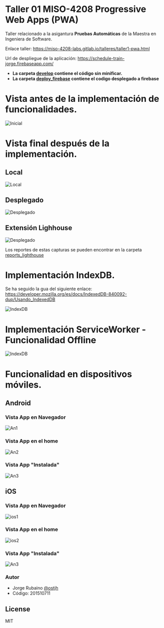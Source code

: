 # Taller 01 MISO-4208 Progressive Web Apps (PWA)

Taller relacionado a la asigantura **Pruebas Automáticas** de la Maestra en Ingeniera de Software.

Enlace taller: https://miso-4208-labs.gitlab.io/talleres/taller1-pwa.html

Url de despliegue de la aplicación: https://schedule-train-jorge.firebaseapp.com/

* **La carpeta [develop] contiene el código sin minificar.**
* **La carpeta [deploy_firebase] contiene el codigo desplegado a firebase**

# Vista antes de la implementación de funcionalidades.

![Inicial](https://raw.githubusercontent.com/jhrubiano10/taller_01_MISO_4208_PWA/master/images/Estado_inicial.png)

# Vista final después de la implementación.

## Local

![Local](https://github.com/jhrubiano10/taller_01_MISO_4208_PWA/blob/master/images/final_local.png?raw=true)

## Desplegado

![Desplegado](https://github.com/jhrubiano10/taller_01_MISO_4208_PWA/blob/master/images/Desplegado_firebase.png?raw=true)

## Extensión Lighhouse

![Desplegado](https://github.com/jhrubiano10/taller_01_MISO_4208_PWA/blob/master/images/Reporte_extension_lighouse.png?raw=true)

Los reportes de estas capturas se pueden encontrar en la carpeta [reports_lighthouse]

# Implementación IndexDB.

Se ha seguido la gua del siguiente enlace: https://developer.mozilla.org/es/docs/IndexedDB-840092-dup/Usando_IndexedDB

![IndexDB](https://github.com/jhrubiano10/taller_01_MISO_4208_PWA/blob/master/images/IndexDB.gif?raw=true)

# Implementación ServiceWorker - Funcionalidad Offline

![IndexDB](https://github.com/jhrubiano10/taller_01_MISO_4208_PWA/blob/master/images/OfflineApp.gif?raw=true)

# Funcionalidad en dispositivos móviles.

## Android

### Vista App en Navegador

![An1](https://github.com/jhrubiano10/taller_01_MISO_4208_PWA/blob/master/images/Install_PWA.png?raw=true)

### Vista App en el home

![An2](https://github.com/jhrubiano10/taller_01_MISO_4208_PWA/blob/master/images/Icon_PWA.png?raw=true)

### Vista App "Instalada"

![An3](https://github.com/jhrubiano10/taller_01_MISO_4208_PWA/blob/master/images/PWA_android.png?raw=true)

## iOS

### Vista App en Navegador

![ios1](https://github.com/jhrubiano10/taller_01_MISO_4208_PWA/blob/master/images/PWA_iOS.jpeg?raw=true)

### Vista App en el home

![ios2](https://github.com/jhrubiano10/taller_01_MISO_4208_PWA/blob/master/images/Icon_PWA_iOS.jpeg?raw=true)

### Vista App "Instalada"

![An3](https://github.com/jhrubiano10/taller_01_MISO_4208_PWA/blob/master/images/Install_PWA_iOS.jpeg?raw=true)


### Autor
* Jorge Rubaino [@ostjh]
* Código: 201510711


License
----
MIT


[@ostjh]:https://twitter.com/ostjh
[reports_lighthouse]:https://github.com/jhrubiano10/taller_01_MISO_4208_PWA/tree/master/reports_lighthouse
[deploy_firebase]:https://github.com/jhrubiano10/taller_01_MISO_4208_PWA/tree/master/deploy_firebase
[develop]:https://github.com/jhrubiano10/taller_01_MISO_4208_PWA/tree/master/develop
